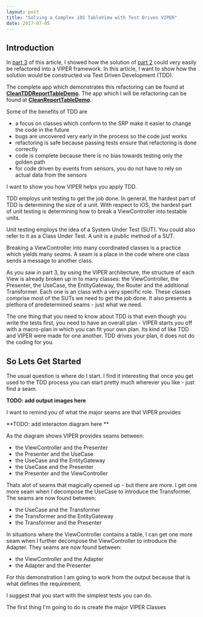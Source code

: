 ```yaml
---
layout: post
title: "Solving a Complex iOS TableView with Test Driven VIPER"
date: 2017-07-05
---
```


## Introduction

In [part 3]({{site.url}}/blog/2017/05/13/Solving-a-Complex-iOS-TableView-with-Test-Driven-VIPER.html) of this article, I showed how the solution of [part 2]({{site.url}}/blog/2017/06/29/Solving-a-Complex-iOS-TableView-Part-2.html) could very easily be refactored into a VIPER framework. In this article, I want to show how the solution would be constructed via Test Driven Development (TDD).

The complete app which demonstrates this refactoring can be found at [**CleanTDDReportTableDemo**](https://github.com/lyleresnick/CleanTDDReportTableDemo). The app which I will be refactoring can be found at [**CleanReportTableDemo**](https://github.com/lyleresnick/CleanReportTableDemo).

Some of the benefits of TDD are 

- a focus on classes which conform to the SRP make it easier to change the code in the future
- bugs are uncovered very early in the process so the code just works
- refactoring is safe because passing tests ensure that refactoring is done correctly 
- code is complete because there is no bias towards testing only the golden path
- for code driven by events from sensors, you do not have to rely on actual data from the sensors

I want to show you how VIPER helps you apply TDD. 

TDD employs unit testing to get the job done. In general, the hardest part of TDD is determining the size of a unit. With respect to iOS, the hardest part of unit testing is determining how to break a ViewController into testable units.  

Unit testing employs the idea of a System Under Test (SUT). You could also refer to it as a Class Under Test. A unit is a public method of a SUT. 

Breaking a ViewController into many coordinated classes is a practice which yields many *seam*s. A seam is a place in the code where one class sends a message to another class.

As you saw in part 3, by using the VIPER architecture, the structure of each View is already broken up in to many classes: the ViewController, the Presenter, the UseCase, the EntityGateway, the Router and the additional Transformer. Each one is an class with a very specific role. These classes comprise most of the SUTs we need to get the job done. It also presents a plethora of predetermined seams - just what we need.

The one thing that you need to know about TDD is that even though you write the tests first, you need to have an overall plan - VIPER starts you off with a macro-plan in which you can fit your own plan. Its kind of  like TDD and VIPER were made for one another. TDD drives your plan, it does not do the coding for you. 

## So Lets Get Started

The usual question is where do I start.  I find it interesting that once you get used to the TDD process you can start pretty much wherever you like - just find a seam. 

**TODO: add output images here** 

I want to remind you of what the major seams are that VIPER provides

**TODO: add interacton diagram here ** 

As the diagram shows VIPER provides seams between: 

- the ViewController and the Presenter
- the Presenter and the UseCase 
- the UseCase and the EntityGateway
- the UseCase and the Presenter 
- the Presenter and the ViewController 

Thats alot of seams that magically opened up - but there are more. I get one more seam when I decompose the UseCase to introduce the Transformer. The seams are now found between: 

- the UseCase and the Transformer
- the Transformer and the EntityGateway 
- the Transformer and the Presenter 

In situations where the ViewController contains a table, I can get one more seam when I further decompose the ViewController to introduce the Adapter. They seams are now found between: 

- the ViewController and the Adapter
- the Adapter and the Presenter 

For this demonstration I am going to work from the output because that is what defines the requirement. 

I suggest that you start with the simplest tests you can do.

The first thing I'm going to do is create the major VIPER Classes

